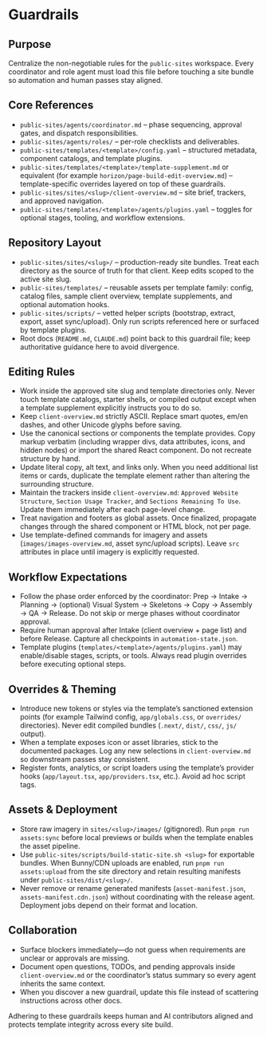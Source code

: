 # Guardrails

## Purpose
Centralize the non-negotiable rules for the `public-sites` workspace. Every coordinator and role agent must load this file before touching a site bundle so automation and human passes stay aligned.

## Core References
- `public-sites/agents/coordinator.md` – phase sequencing, approval gates, and dispatch responsibilities.
- `public-sites/agents/roles/` – per-role checklists and deliverables.
- `public-sites/templates/<template>/config.yaml` – structured metadata, component catalogs, and template plugins.
- `public-sites/templates/<template>/template-supplement.md` or equivalent (for example `horizon/page-build-edit-overview.md`) – template-specific overrides layered on top of these guardrails.
- `public-sites/sites/<slug>/client-overview.md` – site brief, trackers, and approved navigation.
- `public-sites/templates/<template>/agents/plugins.yaml` – toggles for optional stages, tooling, and workflow extensions.

## Repository Layout
- `public-sites/sites/<slug>/` – production-ready site bundles. Treat each directory as the source of truth for that client. Keep edits scoped to the active site slug.
- `public-sites/templates/` – reusable assets per template family: config, catalog files, sample client overview, template supplements, and optional automation hooks.
- `public-sites/scripts/` – vetted helper scripts (bootstrap, extract, export, asset sync/upload). Only run scripts referenced here or surfaced by template plugins.
- Root docs (`README.md`, `CLAUDE.md`) point back to this guardrail file; keep authoritative guidance here to avoid divergence.

## Editing Rules
- Work inside the approved site slug and template directories only. Never touch template catalogs, starter shells, or compiled output except when a template supplement explicitly instructs you to do so.
- Keep `client-overview.md` strictly ASCII. Replace smart quotes, em/en dashes, and other Unicode glyphs before saving.
- Use the canonical sections or components the template provides. Copy markup verbatim (including wrapper divs, data attributes, icons, and hidden nodes) or import the shared React component. Do not recreate structure by hand.
- Update literal copy, alt text, and links only. When you need additional list items or cards, duplicate the template element rather than altering the surrounding structure.
- Maintain the trackers inside `client-overview.md`: `Approved Website Structure`, `Section Usage Tracker`, and `Sections Remaining To Use`. Update them immediately after each page-level change.
- Treat navigation and footers as global assets. Once finalized, propagate changes through the shared component or HTML block, not per page.
- Use template-defined commands for imagery and assets (`images/images-overview.md`, asset sync/upload scripts). Leave `src` attributes in place until imagery is explicitly requested.

## Workflow Expectations
- Follow the phase order enforced by the coordinator: Prep → Intake → Planning → (optional) Visual System → Skeletons → Copy → Assembly → QA → Release. Do not skip or merge phases without coordinator approval.
- Require human approval after Intake (client overview + page list) and before Release. Capture all checkpoints in `automation-state.json`.
- Template plugins (`templates/<template>/agents/plugins.yaml`) may enable/disable stages, scripts, or tools. Always read plugin overrides before executing optional steps.

## Overrides & Theming
- Introduce new tokens or styles via the template’s sanctioned extension points (for example Tailwind config, `app/globals.css`, or `overrides/` directories). Never edit compiled bundles (`.next/`, `dist/`, `css/`, `js/` output).
- When a template exposes icon or asset libraries, stick to the documented packages. Log any new selections in `client-overview.md` so downstream passes stay consistent.
- Register fonts, analytics, or script loaders using the template’s provider hooks (`app/layout.tsx`, `app/providers.tsx`, etc.). Avoid ad hoc script tags.

## Assets & Deployment
- Store raw imagery in `sites/<slug>/images/` (gitignored). Run `pnpm run assets:sync` before local previews or builds when the template enables the asset pipeline.
- Use `public-sites/scripts/build-static-site.sh <slug>` for exportable bundles. When Bunny/CDN uploads are enabled, run `pnpm run assets:upload` from the site directory and retain resulting manifests under `public-sites/dist/<slug>/`.
- Never remove or rename generated manifests (`asset-manifest.json`, `assets-manifest.cdn.json`) without coordinating with the release agent. Deployment jobs depend on their format and location.

## Collaboration
- Surface blockers immediately—do not guess when requirements are unclear or approvals are missing.
- Document open questions, TODOs, and pending approvals inside `client-overview.md` or the coordinator’s status summary so every agent inherits the same context.
- When you discover a new guardrail, update this file instead of scattering instructions across other docs.

Adhering to these guardrails keeps human and AI contributors aligned and protects template integrity across every site build.
